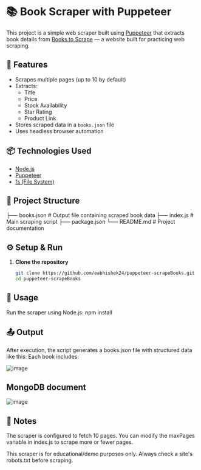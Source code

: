 # 📚 Book Scraper with Puppeteer

This project is a simple web scraper built using [Puppeteer](https://pptr.dev/) that extracts book details from [Books to Scrape](https://books.toscrape.com/) — a website built for practicing web scraping.

## 🚀 Features

- Scrapes multiple pages (up to 10 by default)
- Extracts:
  - Title
  - Price
  - Stock Availability
  - Star Rating
  - Product Link
- Stores scraped data in a `books.json` file
- Uses headless browser automation

## 📦 Technologies Used

- [Node.js](https://nodejs.org/)
- [Puppeteer](https://pptr.dev/)
- [fs (File System)](https://nodejs.org/api/fs.html)

## 📁 Project Structure

├── books.json # Output file containing scraped book data
├── index.js # Main scraping script
├── package.json
└── README.md # Project documentation

## ⚙️ Setup & Run

1. **Clone the repository**
   ```bash
   git clone https://github.com/eabhishek24/puppeteer-scrapeBooks.git
   cd puppeteer-scrapeBooks

## 🚀 Usage
Run the scraper using Node.js:
npm install

## 📤 Output
After execution, the script generates a books.json file with structured data like this:
Each book includes:

![image](https://github.com/user-attachments/assets/a6847fd8-e3fa-4548-a9ae-6b40beaf7bb0)

## MongoDB document

![image](https://github.com/user-attachments/assets/8b855967-9a82-432a-8b4b-9b49d76d35ea)

## 📝 Notes
The scraper is configured to fetch 10 pages. You can modify the maxPages variable in index.js to scrape more or fewer pages.

This scraper is for educational/demo purposes only. Always check a site's robots.txt before scraping.


